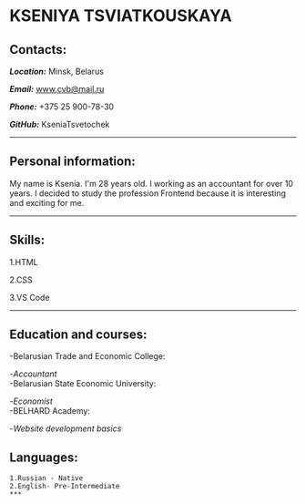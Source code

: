 # KSENIYA TSVIATKOUSKAYA

## Contacts:
***Location:*** Minsk, Belarus


***Email:*** www.cvb@mail.ru


***Phone:*** +375 25 900-78-30


***GitHub:*** KseniaTsvetochek
***


## Personal information:
My name is Ksenia. I'm 28 years old. I working as an accountant for over 10 years.
I decided to study the profession Frontend because it is interesting and exciting for me.
***
## Skills:
1.HTML


2.CSS


3.VS Code
***

## Education and courses:
-Belarusian Trade and Economic College:


-*Accountant*    
-Belarusian State Economic University:


-*Economist*    
-BELHARD Academy: 


-*Website development basics*
    
## Languages:
    1.Russian - Native
    2.English- Pre-Intermediate
    ***


